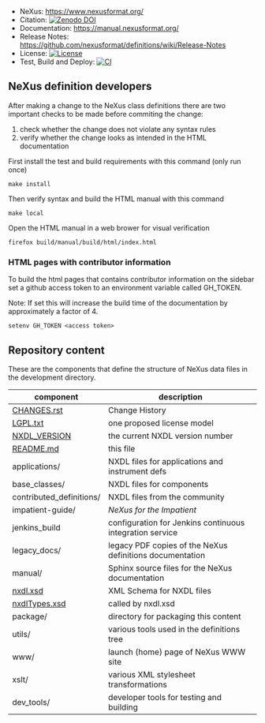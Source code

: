 * NeXus: https://www.nexusformat.org/
* Citation: [![Zenodo DOI](https://zenodo.org/badge/DOI/10.5281/zenodo.1472392.svg)](https://doi.org/10.5281/zenodo.1472392)
* Documentation: https://manual.nexusformat.org/
* Release Notes: https://github.com/nexusformat/definitions/wiki/Release-Notes
* License: [![License](https://img.shields.io/badge/License-LGPL_v3-blue.svg)](https://www.gnu.org/licenses/lgpl-3.0)
* Test, Build and Deploy: [![CI](https://github.com/nexusformat/definitions/actions/workflows/ci.yaml/badge.svg)](https://github.com/nexusformat/definitions/actions/workflows/ci.yaml)

## NeXus definition developers

After making a change to the NeXus class definitions there are two important checks
to be made before commiting the change:

 1. check whether the change does not violate any syntax rules
 2. verify whether the change looks as intended in the HTML documentation

First install the test and build requirements with this command (only run once)

    make install

Then verify syntax and build the HTML manual with this command

    make local

Open the HTML manual in a web brower for visual verification

    firefox build/manual/build/html/index.html

### HTML pages with contributor information

To build the html pages that contains contributor information on the sidebar set a github access token to an environment variable called GH_TOKEN.

Note: If set this will increase the build time of the documentation by approximately a factor of 4.

    setenv GH_TOKEN <access token>

## Repository content

These are the components that define the structure of NeXus data files 
in the development directory.

component                      | description
-------------------------------|------------------------
[CHANGES.rst](CHANGES.rst)     | Change History
[LGPL.txt](LGPL.txt)           | one proposed license model
[NXDL_VERSION](NXDL_VERSION)   | the current NXDL version number
[README.md](README.md)         | this file
applications/                  | NXDL files for applications and instrument defs
base_classes/                  | NXDL files for components
contributed_definitions/       | NXDL files from the community
impatient-guide/               | *NeXus for the Impatient*
jenkins_build                  | configuration for Jenkins continuous integration service
legacy_docs/                   | legacy PDF copies of the NeXus definitions documentation
manual/                        | Sphinx source files for the NeXus documentation
[nxdl.xsd](nxdl.xsd)           | XML Schema for NXDL files
[nxdlTypes.xsd](nxdlTypes.xsd) | called by nxdl.xsd
package/                       | directory for packaging this content
utils/                         | various tools used in the definitions tree
www/                           | launch (home) page of NeXus WWW site
xslt/                          | various XML stylesheet transformations
dev_tools/                     | developer tools for testing and building